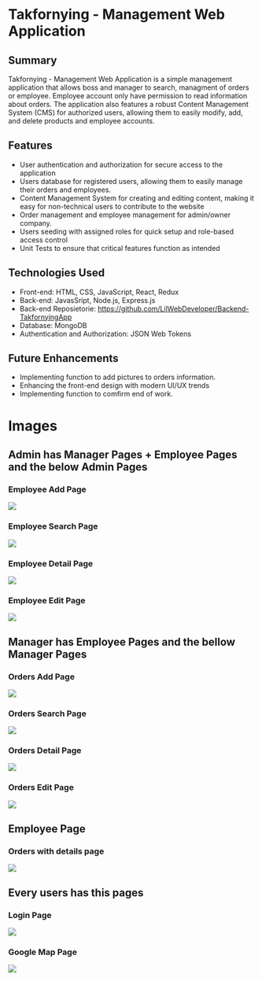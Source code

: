 # Takfornying - Management Web Application
## Summary
Takfornying - Management Web Application is a simple management application that allows boss and manager to search, managment of orders or employee. Employee account only have permission to read information about orders. The application also features a robust Content Management System (CMS) for authorized users, allowing them to easily modify, add, and delete products and employee accounts.

## Features
* User authentication and authorization for secure access to the application
* Users database for registered users, allowing them to easily manage their orders and employees.
* Content Management System for creating and editing content, making it easy for non-technical users to contribute to the website
* Order management and employee management for admin/owner company.
* Users seeding with assigned roles for quick setup and role-based access control
* Unit Tests to ensure that critical features function as intended

## Technologies Used
* Front-end: HTML, CSS, JavaScript, React, Redux
* Back-end: JavasSript, Node.js, Express.js
* Back-end Reposietorie: https://github.com/LilWebDeveloper/Backend-TakfornyingApp
* Database: MongoDB
* Authentication and Authorization: JSON Web Tokens

## Future Enhancements
* Implementing function to add pictures to orders information.
* Enhancing the front-end design with modern UI/UX trends
* Implementing function to comfirm end of work.

# Images

## Admin has Manager Pages + Employee Pages and the below Admin Pages

### Employee Add Page
![](img/EmployeeAddPage.png)

### Employee Search Page
![](img/EmployeeSearchPage.png)

### Employee Detail Page
![](img/EmployeeDetailPage.png)

### Employee Edit Page
![](img/EmployeeEditPage.png)

## Manager has Employee Pages and the bellow Manager Pages

### Orders Add Page
![](img/OrdersAddPage.png)

### Orders Search Page
![](img/OrdersSearchPage.png)

### Orders Detail Page
![](img/OrdersDetailPage.png)

### Orders Edit Page
![](img/OrdersEditPage.png)

## Employee Page

### Orders with details page
![](img/OrderDetailsAndListPage.png)

## Every users has this pages

### Login Page
![](img/LoginPage.png)

### Google Map Page
![](img/GoogleMapWithOrdersDetailPage.png)
